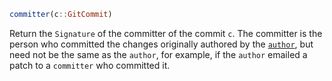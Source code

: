 ```julia
committer(c::GitCommit)
```

Return the `Signature` of the committer of the commit `c`. The committer is the person who committed the changes originally authored by the [`author`](@ref), but need not be the same as the `author`, for example, if the `author` emailed a patch to a `committer` who committed it.
